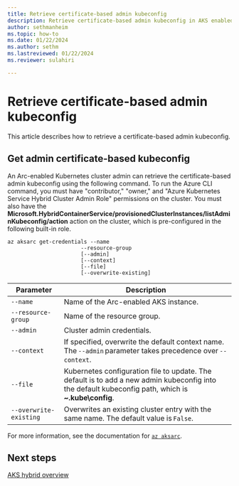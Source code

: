 ```yaml
---
title: Retrieve certificate-based admin kubeconfig
description: Retrieve certificate-based admin kubeconfig in AKS enabled by Arc.
author: sethmanheim
ms.topic: how-to
ms.date: 01/22/2024
ms.author: sethm 
ms.lastreviewed: 01/22/2024
ms.reviewer: sulahiri

---
```


# Retrieve certificate-based admin kubeconfig

This article describes how to retrieve a certificate-based admin kubeconfig.

## Get admin certificate-based kubeconfig

An Arc-enabled Kubernetes cluster admin can retrieve the certificate-based admin kubeconfig using the following command. To run the Azure CLI command, you must have "contributor," "owner," and "Azure Kubernetes Service Hybrid Cluster Admin Role" permissions on the cluster. You must also have the **Microsoft.HybridContainerService/provisionedClusterInstances/listAdminKubeconfig/action** action on the cluster, which is pre-configured in the following built-in role.

```azurecli
az aksarc get-credentials --name 
                       --resource-group 
                       [--admin] 
                       [--context] 
                       [--file] 
                       [--overwrite-existing]
```

| Parameter          | Description                                                                                                                                          |
|--------------------|------------------------------------------------------------------------------------------------------------------------------------------------------|
| `--name`           | Name of the Arc-enabled AKS instance.                                                                                                                |
| `--resource-group` | Name of the resource group.                                                                                                                          |
| `--admin`          | Cluster admin credentials.                                                                                                                           |
| `--context`        | If specified, overwrite the default context name. The `--admin` parameter takes precedence over `--context`.                                         |
| `--file`           | Kubernetes configuration file to update. The default is to add a new admin kubeconfig into the default kubeconfig path, which is **~\.kube\config**. |
| `--overwrite-existing` | Overwrites an existing cluster entry with the same name. The default value is `False`. |

For more information, see the documentation for [`az aksarc`](/cli/azure/aksarc#az-aksarc-get-credentials).

## Next steps

[AKS hybrid overview](aks-hybrid-options-overview.md)
